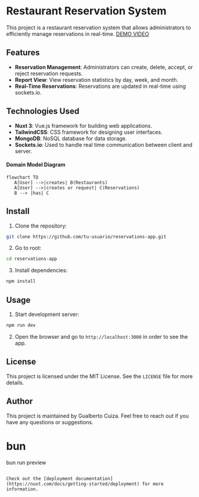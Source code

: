 # Restaurant Reservation System


This project is a restaurant reservation system that allows administrators to efficiently manage reservations in real-time.
[DEMO VIDEO](https://drive.google.com/file/d/1sB_DyVNVgVAIlKTBhDEfgHE7M1eXhDFp/view?usp=sharing)


## Features


- **Reservation Management**: Administrators can create, delete, accept, or reject reservation requests.
- **Report View**: View reservation statistics by day, week, and month.
- **Real-Time Reservations**: Reservations are updated in real-time using sockets.io.


## Technologies Used


- **Nuxt 3**: Vue.js framework for building web applications.
- **TailwindCSS**: CSS framework for designing user interfaces.
- **MongoDB**: NoSQL database for data storage.
- **Sockets.io**: Used to handle real time communication between client and server.


#### Domain Model Diagram


```mermaid
flowchart TD
   A[User] -->|creates| B(Restaurants)
   A[User] -->|creates or request| C(Reservations)
   B --> |has| C
```


## Install


1. Clone the repository:
  ```bash
  git clone https://github.com/tu-usuario/reservations-app.git
  ```
2. Go to root:
  ```bash
  cd reservations-app
  ```
3. Install dependencies:
  ```bash
  npm install
  ```


## Usage


1. Start development server:
  ```bash
  npm run dev
  ```
2. Open the browser and go to `http://localhost:3000` in order to see the app.


## License


This project is licensed under the MIT License. See the `LICENSE` file for more details.


## Author


This project is maintained by Gualberto Cuiza. Feel free to reach out if you have any questions or suggestions.


# bun
bun run preview
```

Check out the [deployment documentation](https://nuxt.com/docs/getting-started/deployment) for more information.
